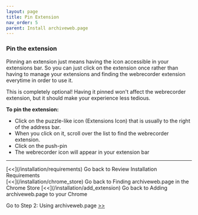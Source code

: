 ```yaml
---
layout: page
title: Pin Extension
nav_order: 5
parent: Install archiveweb.page
---
```



### Pin the extension
Pinning an extension just means having the icon accessible in your extensions bar. So you can just click on the extension once rather than having to manage your extensions and finding the webrecorder extension everytime in order to use it.

This is completely optional! Having it pinned won't affect the webrecorder extension, but it should make your experience less tedious.

<b>To pin the extension: </b>
  * Click on the puzzle-like icon (Extensions Icon) that is usually to the right of the address bar.
  * When you click on it, scroll over the list to find the webrecorder extension.
  * Click on the push-pin
  * The webrecorder icon will appear in your extension bar

  <hr>
[<<](/installation/requirements) Go back to Review Installation Requirements<br>
[<<](/installation/chrome_store) Go back to Finding archiveweb.page in the Chrome Store 
[<<](/installation/add_extension) Go back to Adding archiveweb.page to your Chrome

Go to Step 2: Using  archiveweb.page [>>](/usage)
